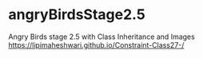 # angryBirdsStage2.5
Angry Birds stage 2.5 with Class Inheritance and Images
https://lipimaheshwari.github.io/Constraint-Class27-/
